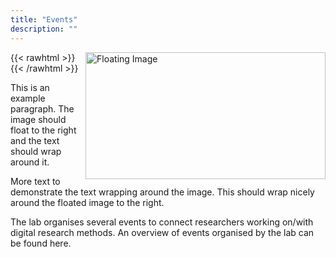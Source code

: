 ```yaml
---
title: "Events"
description: ""
---
```



{{< rawhtml >}}
<img style="float: right; margin: 0 0 10px 10px;" width="384" height="203" src="https://digicomlab.github.io/profile_pic/panel.jpg" alt="Floating Image">
{{< /rawhtml >}}

This is an example paragraph. The image should float to the right and the text should wrap around it.

More text to demonstrate the text wrapping around the image. This should wrap nicely around the floated image to the right.



The lab organises several events to connect researchers working on/with digital research methods. An overview of events organised by the lab can be found here.


